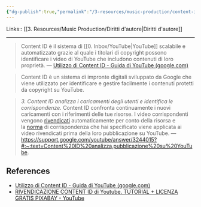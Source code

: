 ```yaml
---
{"dg-publish":true,"permalink":"/3-resources/music-production/content-id-you-tube/","tags":["type/note"]}
---
```


Links:: [[3. Resources/Music Production/Diritti d'autore\|Diritti d'autore]]

---
> Content ID è il sistema di [[0. Inbox/YouTube\|YouTube]] scalabile e automatizzato grazie al quale i titolari di copyright possono identificare i video di YouTube che includono contenuti di loro proprietà. — [Utilizzo di Content ID - Guida di YouTube (google.com)](https://support.google.com/youtube/answer/3244015?)

> Content ID è un sistema di impronte digitali sviluppato da Google che viene utilizzato per identificare e gestire facilmente i contenuti protetti da copyright su YouTube.


> _3. Content ID analizza i caricamenti degli utenti e identifica le corrispondenze._
> Content ID confronta continuamente i nuovi caricamenti con i riferimenti delle tue risorse. I video corrispondenti vengono [rivendicati](https://support.google.com/youtube/answer/3311596) automaticamente per conto della risorsa e la [norma](https://support.google.com/youtube/answer/107383) di corrispondenza che hai specificato viene applicata ai video rivendicati prima della loro pubblicazione su YouTube. — https://support.google.com/youtube/answer/3244015?#:~:text=Content%20ID%20analizza,pubblicazione%20su%20YouTube.


## References

- [Utilizzo di Content ID - Guida di YouTube (google.com)](https://support.google.com/youtube/answer/3244015?)
- [RIVENDICAZIONE CONTENT ID di Youtube. TUTORIAL + LICENZA GRATIS PIXABAY - YouTube](https://www.youtube.com/watch?v=cYF9wVlJBL0)

